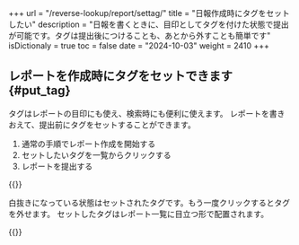+++
url = "/reverse-lookup/report/settag/"
title = "日報作成時にタグをセットしたい"
description = "日報を書くときに、目印としてタグを付けた状態で提出が可能です。タグは提出後につけることも、あとから外すことも簡単です"
isDictionaly = true
toc = false
date = "2024-10-03"
weight = 2410
+++

## レポートを作成時にタグをセットできます{#put_tag}

タグはレポートの目印にも使え、検索時にも便利に使えます。
レポートを書きおえて、提出前にタグをセットすることができます。

1. 通常の手順でレポート作成を開始する
2. セットしたいタグを一覧からクリックする
3. レポートを提出する

{{<iTablet filename="img/setTag" msg="クリックするだけでタグを簡単につけられます" alice="pc">}}

白抜きになっている状態はセットされたタグです。もう一度クリックするとタグを外せます。
セットしたタグはレポート一覧に目立つ形で配置されます。

{{<iTablet filename="img/reportList" msg="タグの付いたレポートは一覧表からもわかるので目立ちます" alice="pc">}}
